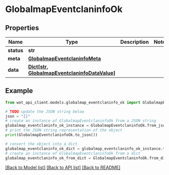 # GlobalmapEventclaninfoOk


## Properties

Name | Type | Description | Notes
------------ | ------------- | ------------- | -------------
**status** | **str** |  | 
**meta** | [**GlobalmapEventclaninfoMeta**](GlobalmapEventclaninfoMeta.md) |  | 
**data** | [**Dict[str, GlobalmapEventclaninfoDataValue]**](GlobalmapEventclaninfoDataValue.md) |  | 

## Example

```python
from wot_api_client.models.globalmap_eventclaninfo_ok import GlobalmapEventclaninfoOk

# TODO update the JSON string below
json = "{}"
# create an instance of GlobalmapEventclaninfoOk from a JSON string
globalmap_eventclaninfo_ok_instance = GlobalmapEventclaninfoOk.from_json(json)
# print the JSON string representation of the object
print(GlobalmapEventclaninfoOk.to_json())

# convert the object into a dict
globalmap_eventclaninfo_ok_dict = globalmap_eventclaninfo_ok_instance.to_dict()
# create an instance of GlobalmapEventclaninfoOk from a dict
globalmap_eventclaninfo_ok_from_dict = GlobalmapEventclaninfoOk.from_dict(globalmap_eventclaninfo_ok_dict)
```
[[Back to Model list]](../README.md#documentation-for-models) [[Back to API list]](../README.md#documentation-for-api-endpoints) [[Back to README]](../README.md)


